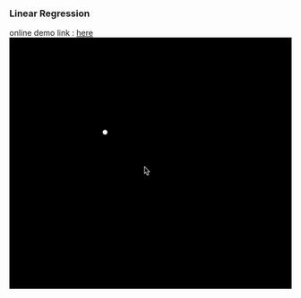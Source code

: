 ### Linear Regression
online demo link : [here](https://doremi31618.github.io/p5js-linear-regression/)
![img](./assets/demo.gif)